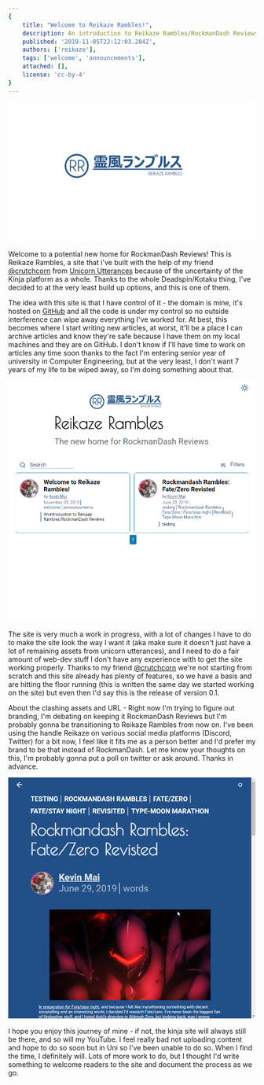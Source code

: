 ```yaml
---
{
    title: "Welcome to Reikaze Rambles!",
    description: An introduction to Reikaze Rambles/RockmanDash Reviews,
    published: '2019-11-05T22:12:03.284Z',
    authors: ['reikaze'],
    tags: ['welcome', 'announcements'],
    attached: [],
    license: 'cc-by-4'
}
---
```

![hey this is new and a test!](./CnQ1J0G.png)

Welcome to a potential new home for RockmanDash Reviews! This is Reikaze Rambles, a site that i've built with the help of my friend [@crutchcorn](https://twitter.com/crutchcorn) from [Unicorn Utterances](https://unicorn-utterances.com/) because of the uncertainty of the Kinja platform as a whole. Thanks to the whole Deadspin/Kotaku thing, I've decided to at the very least build up options, and this is one of them.

The idea with this site is that I have control of it - the domain is mine, it's hosted on [GitHub](https://github.com/Reikaze/ReikazeRambles) and all the code is under my control so no outside interference can wipe away everything I've worked for. At best, this becomes where I start writing new articles, at worst, it'll be a place I can archive articles and know they're safe because I have them on my local machines and they are on GitHub. I don't know if I'll have time to work on articles any time soon thanks to the fact I'm entering senior year of university in Computer Engineering, but at the very least, I don't want 7 years of my life to be wiped away, so I'm doing something about that.

![fancy home page!](./i9cJ7ks.png)

The site is very much a work in progress, with a lot of changes I have to do to make the site look the way I want it (aka make sure it doesn't just have a lot of remaining assets from unicorn utterances), and I need to do a fair amount of web-dev stuff I don't have any experience with to get the site working properly. Thanks to my friend [@crutchcorn](https://twitter.com/crutchcorn) we're not starting from scratch and this site already has plenty of features, so we have a basis and are hitting the floor running (this is written the same day we started working on the site) but even then I'd say this is the release of version 0.1.

About the clashing assets and URL - Right now I'm trying to figure out branding, I'm debating on keeping it RockmanDash Reviews but I'm probably gonna be transitioning to Reikaze Rambles from now on. I've been using the handle Reikaze on various social media platforms (Discord, Twitter) for a bit now, I feel like it fits me as a person better and I'd prefer my brand to be that instead of RockmanDash. Let me know your thoughts on this, I'm probably gonna put a poll on twitter or ask around. Thanks in advance.

![test article, this is what html looks like if I don't convert to markdown](./q8X983I.png)

I hope you enjoy this journey of mine - if not, the kinja site will always still be there, and so will my YouTube. I feel really bad not uploading content and hope to do so soon but in Uni so I've been unable to do so. When I find the time, I definitely will. Lots of more work to do, but I thought I'd write something to welcome readers to the site and document the process as we go.